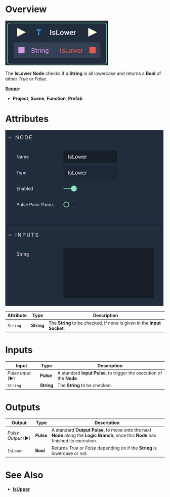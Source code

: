 # Overview

![The IsLower Node.](../../.gitbook/assets/islowernode.png)

The **IsLower Node** checks if a **String** is all lowercase and returns a **Bool** of either *True* or *False*. 

[**Scope**](../overview.md#scopes):
*  **Project**, **Scene**, **Function**, **Prefab**

# Attributes

![The IsLower Node Attributes.](../../.gitbook/assets/islowerattributes.png)

|Attribute|Type|Description|
|---|---|---|
|`String`|**String**|The **String** to be checked, if none is given in the **Input** **Socket**.|

# Inputs

|Input|Type|Description|
|---|---|---|
|*Pulse Input* (►)|**Pulse**|A standard **Input Pulse**, to trigger the execution of the **Node**.|
|`String`|**String**|The **String** to be checked.|

# Outputs

|Output|Type|Description|
|---|---|---|
|*Pulse Output* (►)|**Pulse**|A standard **Output Pulse**, to move onto the next **Node** along the **Logic Branch**, once this **Node** has finished its execution.|
|`IsLower`|**Bool**|Returns *True* or *False* depending on if the **String** is lowercase or not.|

# See Also

* [**IsUpper**](isupper.md)
